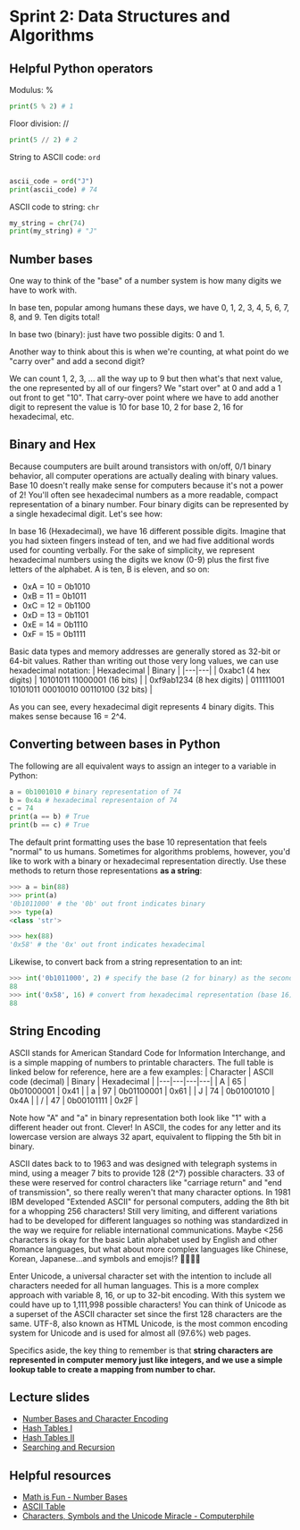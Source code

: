 # Sprint 2: Data Structures and Algorithms

## Helpful Python operators
Modulus: %
```python
print(5 % 2) # 1
```
Floor division: //
```python
print(5 // 2) # 2
```

String to ASCII code: `ord`
```python

ascii_code = ord("J")
print(ascii_code) # 74
```
ASCII code to string: `chr`
```python
my_string = chr(74)
print(my_string) # "J"
```

## Number bases
One way to think of the "base" of a number system is how many digits we have to work with.

In base ten, popular among humans these days, we have 0, 1, 2, 3, 4, 5, 6, 7, 8, and 9. Ten digits total!

In base two (binary): just have two possible digits: 0 and 1.

Another way to think about this is when we're counting, at what point do we "carry over" and add a second digit? 

We can count 1, 2, 3, ... all the way up to 9 but then what's that next value, the one represented by all of our fingers? We "start over" at 0 and add a 1 out front to get "10". That carry-over point where we have to add another digit to represent the value is 10 for base 10, 2 for base 2, 16 for hexadecimal, etc.

## Binary and Hex

Because coumputers are built around transistors with on/off, 0/1 binary behavior, all computer operations are actually dealing with binary values. Base 10 doesn't really make sense for computers because it's not a power of 2! You'll often see hexadecimal numbers as a more readable, compact representation of a binary number. Four binary digits can be represented by a single hexadecimal digit. Let's see how:

In base 16 (Hexadecimal), we have 16 different possible digits. Imagine that you had sixteen fingers instead of ten, and we had five additional words used for counting verbally. For the sake of simplicity, we represent hexadecimal numbers using the digits we know (0-9) plus the first five letters of the alphabet. A is ten, B is eleven, and so on:
* 0xA = 10 = 0b1010
* 0xB = 11 = 0b1011
* 0xC = 12 = 0b1100
* 0xD = 13 = 0b1101
* 0xE = 14 = 0b1110
* 0xF = 15 = 0b1111

Basic data types and memory addresses are generally stored as 32-bit or 64-bit values. Rather than writing out those very long values, we can use hexadecimal notation:
| Hexadecimal | Binary |
|---|---|
| 0xabc1 (4 hex digits) | 10101011 11000001 (16 bits) |
| 0xf9ab1234 (8 hex digits) | 011111001 10101011 00010010 00110100 (32 bits) |

As you can see, every hexadecimal digit represents 4 binary digits. This makes sense because 16 = 2^4.


## Converting between bases in Python
The following are all equivalent ways to assign an integer to a variable in Python:
```python
a = 0b1001010 # binary representation of 74
b = 0x4a # hexadecimal representaion of 74
c = 74
print(a == b) # True
print(b == c) # True
```
The default print formatting uses the base 10 representation that feels "normal" to us humans. Sometimes for algorithms problems, however, you'd like to work with a binary or hexadecimal representation directly. Use these methods to return those representations **as a string**: 
```python
>>> a = bin(88)
>>> print(a)
'0b1011000' # the '0b' out front indicates binary
>>> type(a)
<class 'str'>

>>> hex(88)
'0x58' # the '0x' out front indicates hexadecimal
```

Likewise, to convert back from a string representation to an int:
```python
>>> int('0b1011000', 2) # specify the base (2 for binary) as the second argument
88
>>> int('0x58', 16) # convert from hexadecimal representation (base 16)
88
```

## String Encoding
ASCII stands for American Standard Code for Information Interchange, and is a simple mapping of numbers to printable characters. The full table is linked below for reference, here are a few examples:
| Character | ASCII code (decimal) | Binary | Hexadecimal |
|---|---|---|---|
| A | 65 | 0b01000001 | 0x41 |
| a | 97 | 0b01100001 | 0x61 |
| J | 74 | 0b01001010 | 0x4A |
| / | 47 | 0b00101111 | 0x2F |

Note how "A" and "a" in binary representation both look like "1" with a different header out front. Clever! In ASCII, the codes for any letter and its lowercase version are always 32 apart, equivalent to flipping the 5th bit in binary.

ASCII dates back to to 1963 and was designed with telegraph systems in mind, using a meager 7 bits to provide 128 (2^7) possible characters. 33 of these were reserved for control characters like "carriage return" and "end of transmission", so there really weren't that many character options. In 1981 IBM developed "Extended ASCII" for personal computers, adding the 8th bit for a whopping 256 characters! Still very limiting, and different variations had to be developed for different languages so nothing was standardized in the way we require for reliable international communications. Maybe <256 characters is okay for the basic Latin alphabet used by English and other Romance languages, but what about more complex languages like Chinese, Korean, Japanese...and symbols and emojis!? 🧘‍♀️🔮💾 

Enter Unicode, a universal character set with the intention to include all characters needed for all human languages. This is a more complex approach with variable 8, 16, or up to 32-bit encoding. With this system we could have up to 1,111,998 possible characters! You can think of Unicode as a superset of the ASCII character set since the first 128 characters are the same. UTF-8, also known as HTML Unicode, is the most common encoding system for Unicode and is used for almost all (97.6%) web pages.

Specifics aside, the key thing to remember is that **string characters are represented in computer memory just like integers, and we use a simple lookup table to create a mapping from number to char.**


## Lecture slides
* [Number Bases and Character Encoding](https://docs.google.com/presentation/d/17g5vepthZ-R582Z9CBJwzH2TMJHDMI6LTxy6e7wrp2o/edit?usp=sharing)
* [Hash Tables I](https://docs.google.com/presentation/d/1vnIUo4Ws1KCmS26XnZmnWSaIqOuf1FcN4NlnqI0yxNI/edit?usp=sharing)
* [Hash Tables II](https://docs.google.com/presentation/d/1Uxo56PZgA5KE82BK2Wrhagg0bHnV4b1b1e8XKXwvX9o/edit?usp=sharing)
* [Searching and Recursion](https://docs.google.com/presentation/d/1wIuyeZPYYJ2RrG-ugnVHP6SGWzsn8i6Oj1KDEng-ZkQ/edit?usp=sharing)

## Helpful resources
* [Math is Fun - Number Bases](https://www.mathsisfun.com/numbers/bases.html)
* [ASCII Table](https://www.ascii-code.com/)
* [Characters, Symbols and the Unicode Miracle - Computerphile](https://www.youtube.com/watch?v=MijmeoH9LT4&ab_channel=Computerphile)
